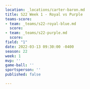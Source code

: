 ```yaml
---
location: _locations/carter-baron.md
title: S22 Week 1 - Royal vs Purple
teams-score:
- team: _teams/s22-royal-blue.md
  score: 
- team: _teams/s22-purple.md
  score: 
field: "1"
date: 2022-03-13 09:30:00 -0400
season: 22
week: 1
mvp: ''
game-ball: ''
sportsperson: ''
published: false

---
```

